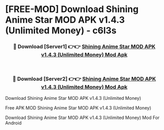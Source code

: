# [FREE-MOD] Download Shining Anime Star MOD APK v1.4.3 (Unlimited Money) - c6l3s


<div align="center">
<h3>🔴 Download [Server1] 👉👉 <a href="https://apk-comot.site?title=Shining_Anime_Star_MOD_APK_v1.4.3_(Unlimited_Money)">Shining Anime Star MOD APK v1.4.3 (Unlimited Money) Mod Apk</a></h3><br>

<h3>🔴 Download [Server2] 👉👉 <a href="https://apk-comot.site?title=Shining_Anime_Star_MOD_APK_v1.4.3_(Unlimited_Money)">Shining Anime Star MOD APK v1.4.3 (Unlimited Money) Mod Apk</a></h3>
</div>



Download Shining Anime Star MOD APK v1.4.3 (Unlimited Money) 

Free APK MOD Shining Anime Star MOD APK v1.4.3 (Unlimited Money) 

Download Shining Anime Star MOD APK v1.4.3 (Unlimited Money) Mod For Android
